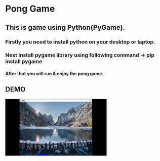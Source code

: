 # Pong Game
## This is game using Python(PyGame).
### Firstly you need to install python on your desktop or laptop.
### Next install pygame library using following command -> **pip install pygame**
#### After that you will run & enjoy the pong game.

## DEMO
![Pong Game](pong.gif)
